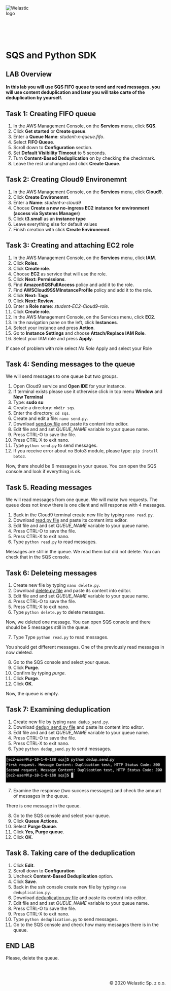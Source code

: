 <img src="https://welastic.pl/wp-content/uploads/2020/05/cropped-welastic_logo-300x259.png" alt="Welastic logo" width="100" align="left">
<br><br>
<br><br>
<br><br>

# SQS and Python SDK

## LAB Overview

#### In this lab you will use SQS FIFO queue to send and read messages. you will use content deduplication and later you will take carte of the deduplication by yourself.

## Task 1: Creating FIFO queue

1. In the AWS Management Console, on the **Services** menu, click **SQS**.
2. Click **Get started** or **Create queue**.
3. Enter a **Queue Name**: *student-x-queue.fifo*.
4. Select **FIFO Queue**.
5. Scroll down to **Configuration** section. 
6. Set **Default Visibility Timeout** to 5 seconds.
7. Turn **Content-Based Deduplication** on by checking the checkmark.
8. Leave the rest unchanged and click **Create Queue**.

## Task 2: Creating Cloud9 Environemnt
1.  In the AWS Management Console, on the **Services** menu, click **Cloud9**.
2.  Click **Create Environemnt**.
3.  Enter a **Name**: *student-x-cloud9*
4.  Choose **Create a new no-ingress EC2 instance for environment (access via Systems Manager)**
5.  Click **t3.small** as an **instance type**
6.  Leave everything else for default values
7.  Finish creation with click **Create Environemnt**.


## Task 3: Creating and attaching EC2 role

1.  In the AWS Management Console, on the **Services** menu, click **IAM**.
2.  Click **Roles**.
3.  Click **Create role**.
4.  Choose **EC2** as service that will use the role.
5.  Click **Next: Permissions**.
6.  Find **AmazonSQSFullAccess** policy and add it to the role.
7.  Find **AWSCloud9SSMInstanceProfile** policy and add it to the role.
8.  Click **Next: Tags**.
8.  Click **Next: Review**.
10.  Enter a **Role name**: *student-EC2-Cloud9-role*.
11. Click **Create role**.
12. In the AWS Management Console, on the Services menu, click **EC2**.
13. In the navigation pane on the left, click **Instances**.
14. Select your instance and press **Action**.
15. Go to **Instance Settings** and choose **Attach/Replace IAM Role**.
16. Select your IAM role and press **Apply**.

If case of problem with role select *No Role* Apply and select your Role 

## Task 4: Sending messages to the queue

We will send messages to one queue but two groups.

1.  Open Cloud9 service and **Open IDE** for your instance.
2.  If terminal exists please use it otherwise click in top menu **Window** and **New Terminal**
3.  Type: **sudo su**
4.  Create a directory: ``mkdir sqs``.
5.  Enter the directory: ``cd sqs``.
6.  Create and edit a file: ``nano send.py``.
7.  Download [send.py file](Files/send.py) and paste its content into editor.
8.  Edit file and and set *QUEUE_NAME* variable to your queue name.
9.  Press CTRL-O to save the file.
10.  Press CTRL-X to exit nano.
11.  Type ``python send.py`` to send messages.
12.  If you receive error about no Boto3 module, please type: ``pip install boto3``.

Now, there should be 6 messages in your queue. You can open the SQS console and look if everything is ok.

## Task 5. Reading messages

We will read messages from one queue. We will make two requests. The queue does not know there is one client and will response with 4 messages.

1.  Back in the Cloud9 terminal create new file by typing ``nano read.py``.
2.  Download [read.py file](Files/read.py) and paste its content into editor.
3.  Edit file and and set *QUEUE_NAME* variable to your queue name.
4.  Press CTRL-O to save the file.
5.  Press CTRL-X to exit nano.
6.  Type ``python read.py`` to read messages.

Messages are still in the queue. We read them but did not delete. You can check that in the SQS console.

## Task 6: Deleteing messages

1.  Create new file by typing ``nano delete.py``.
2.  Download [delete.py file](Files/delete.py) and paste its content into editor.
3.  Edit file and and set *QUEUE_NAME* variable to your queue name.
4.  Press CTRL-O to save the file.
5.  Press CTRL-X to exit nano.
6.  Type ``python delete.py`` to delete messages.

Now, we deleted one message. You can open SQS console and there should be 5 messages still in the queue.

7. Type Type ``python read.py`` to read messages.

You should get different messages. One of the previously read messages in now deleted.

8.  Go to the SQS console and select your queue.
10. Click **Purge**.
11. Confirm by typing *purge*.
11. Click **Purge**.
12. Click **OK**.

Now, the queue is empty.

## Task 7: Examining deduplication

1.  Create new file by typing ``nano dedup_send.py``.
2.  Download [dedup_send.py file](Files/dedup_send.py) and paste its content into editor.
3.  Edit file and and set *QUEUE_NAME* variable to your queue name.
4.  Press CTRL-O to save the file.
5.  Press CTRL-X to exit nano.
6.  Type ``python dedup_send.py`` to send messages.

![sqsdedup](sqs_dedup.png)

7. Examine the response (two success messages) and check the amount of messages in the queue.

There is one message in the queue.

8.  Go to the SQS console and select your queue.
9.  Click **Queue Actions**.
10. Select **Purge Queue**.
11. Click **Yes, Purge queue**.
12. Click **OK**.

## Task 8. Taking care of the deduplication

1.  Click **Edit**.
2.  Scroll down to **Configuration**
3.  Uncheck **Content-Based Deduplication** option.
4.  Click **Save**.
5.  Back in the ssh console create new file by typing ``nano deduplication.py``.
6.  Download [deduplication.py file](Files/deduplication.py) and paste its content into editor.
7.  Edit file and and set *QUEUE_NAME* variable to your queue name.
8.  Press CTRL-O to save the file.
9.  Press CTRL-X to exit nano.
10. Type ``python deduplication.py`` to send messages.
11. Go to the SQS console and check how many messages there is in the queue.

## END LAB

Please, delete the queue.

<br><br>

<p align="right">&copy; 2020 Welastic Sp. z o.o.<p>
